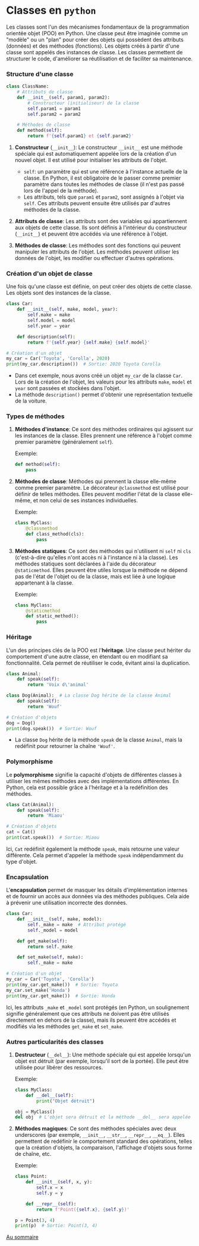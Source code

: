 # Classes en `python`

Les classes sont l'un des mécanismes fondamentaux de la programmation orientée objet (POO) en Python. Une classe peut être imaginée comme un "modèle" ou un "plan" pour créer des objets qui possèdent des attributs (données) et des méthodes (fonctions). Les objets créés à partir d'une classe sont appelés des instances de classe. Les classes permettent de structurer le code, d'améliorer sa réutilisation et de faciliter sa maintenance.

### Structure d'une classe

```python
class ClassName:
    # Attributs de classe
    def __init__(self, param1, param2):
        # Constructeur (initialiseur) de la classe
        self.param1 = param1
        self.param2 = param2

    # Méthodes de classe
    def method(self):
        return f'{self.param1} et {self.param2}'
```

1.  **Constructeur** (`__init__`):
    Le constructeur `__init__` est une méthode spéciale qui est automatiquement appelée lors de la création d'un nouvel objet. Il est utilisé pour initialiser les attributs de l'objet.

    -   `self`: un paramètre qui est une référence à l'instance actuelle de la classe. En Python, il est obligatoire de le passer comme premier paramètre dans toutes les méthodes de classe (il n'est pas passé lors de l'appel de la méthode).
    -   Les attributs, tels que `param1` et `param2`, sont assignés à l'objet via `self`. Ces attributs peuvent ensuite être utilisés par d'autres méthodes de la classe.

2.  **Attributs de classe**:
    Les attributs sont des variables qui appartiennent aux objets de cette classe. Ils sont définis à l'intérieur du constructeur (`__init__`) et peuvent être accédés via une référence à l'objet.

3.  **Méthodes de classe**:
    Les méthodes sont des fonctions qui peuvent manipuler les attributs de l'objet. Les méthodes peuvent utiliser les données de l'objet, les modifier ou effectuer d'autres opérations.

### Création d'un objet de classe

Une fois qu'une classe est définie, on peut créer des objets de cette classe. Les objets sont des instances de la classe.

```python
class Car:
    def __init__(self, make, model, year):
        self.make = make
        self.model = model
        self.year = year

    def description(self):
        return f'{self.year} {self.make} {self.model}'

# Création d'un objet
my_car = Car('Toyota', 'Corolla', 2020)
print(my_car.description())  # Sortie: 2020 Toyota Corolla
```

-   Dans cet exemple, nous avons créé un objet `my_car` de la classe `Car`. Lors de la création de l'objet, les valeurs pour les attributs `make`, `model` et `year` sont passées et stockées dans l'objet.
-   La méthode `description()` permet d'obtenir une représentation textuelle de la voiture.

### Types de méthodes

1.  **Méthodes d'instance**: Ce sont des méthodes ordinaires qui agissent sur les instances de la classe. Elles prennent une référence à l'objet comme premier paramètre (généralement `self`).

    Exemple:
    ```python
    def method(self):
        pass
    ```

2.  **Méthodes de classe**: Méthodes qui prennent la classe elle-même comme premier paramètre. Le décorateur `@classmethod` est utilisé pour définir de telles méthodes. Elles peuvent modifier l'état de la classe elle-même, et non celui de ses instances individuelles.

    Exemple:
    ```python
    class MyClass:
        @classmethod
        def class_method(cls):
            pass
    ```

3.  **Méthodes statiques**: Ce sont des méthodes qui n'utilisent ni `self` ni `cls` (c'est-à-dire qu'elles n'ont accès ni à l'instance ni à la classe). Les méthodes statiques sont déclarées à l'aide du décorateur `@staticmethod`. Elles peuvent être utiles lorsque la méthode ne dépend pas de l'état de l'objet ou de la classe, mais est liée à une logique appartenant à la classe.

    Exemple:
    ```python
    class MyClass:
        @staticmethod
        def static_method():
            pass
    ```

### Héritage

L'un des principes clés de la POO est l'**héritage**. Une classe peut hériter du comportement d'une autre classe, en étendant ou en modifiant sa fonctionnalité. Cela permet de réutiliser le code, évitant ainsi la duplication.

```python
class Animal:
    def speak(self):
        return 'Voix d\'animal'

class Dog(Animal):  # La classe Dog hérite de la classe Animal
    def speak(self):
        return 'Wouf'

# Création d'objets
dog = Dog()
print(dog.speak())  # Sortie: Wouf
```

-   La classe `Dog` hérite de la méthode `speak` de la classe `Animal`, mais la redéfinit pour retourner la chaîne `'Wouf'`.

### Polymorphisme

Le **polymorphisme** signifie la capacité d'objets de différentes classes à utiliser les mêmes méthodes avec des implémentations différentes. En Python, cela est possible grâce à l'héritage et à la redéfinition des méthodes.

```python
class Cat(Animal):
    def speak(self):
        return 'Miaou'

# Création d'objets
cat = Cat()
print(cat.speak())  # Sortie: Miaou
```

Ici, `Cat` redéfinit également la méthode `speak`, mais retourne une valeur différente. Cela permet d'appeler la méthode `speak` indépendamment du type d'objet.

### Encapsulation

L'**encapsulation** permet de masquer les détails d'implémentation internes et de fournir un accès aux données via des méthodes publiques. Cela aide à prévenir une utilisation incorrecte des données.

```python
class Car:
    def __init__(self, make, model):
        self._make = make  # Attribut protégé
        self._model = model

    def get_make(self):
        return self._make

    def set_make(self, make):
        self._make = make

# Création d'un objet
my_car = Car('Toyota', 'Corolla')
print(my_car.get_make())  # Sortie: Toyota
my_car.set_make('Honda')
print(my_car.get_make())  # Sortie: Honda
```

Ici, les attributs `_make` et `_model` sont protégés (en Python, un soulignement signifie généralement que ces attributs ne doivent pas être utilisés directement en dehors de la classe), mais ils peuvent être accédés et modifiés via les méthodes `get_make` et `set_make`.

### Autres particularités des classes

1.  **Destructeur** (`__del__`):
    Une méthode spéciale qui est appelée lorsqu'un objet est détruit (par exemple, lorsqu'il sort de la portée). Elle peut être utilisée pour libérer des ressources.

    Exemple:
    ```python
    class MyClass:
        def __del__(self):
            print("Objet détruit")

    obj = MyClass()
    del obj  # L'objet sera détruit et la méthode __del__ sera appelée
    ```

2.  **Méthodes magiques**:
    Ce sont des méthodes spéciales avec deux underscores (par exemple, `__init__`, `__str__`, `__repr__`, `__eq__`). Elles permettent de redéfinir le comportement standard des opérations, telles que la création d'objets, la comparaison, l'affichage d'objets sous forme de chaîne, etc.

    Exemple:
    ```python
    class Point:
        def __init__(self, x, y):
            self.x = x
            self.y = y

        def __repr__(self):
            return f'Point({self.x}, {self.y})'

    p = Point(3, 4)
    print(p)  # Sortie: Point(3, 4)
    ```

[Au sommaire](https://github.com/hypo69/101_python_computer_games_ru/blob/master/cheat_sheets#readme)
